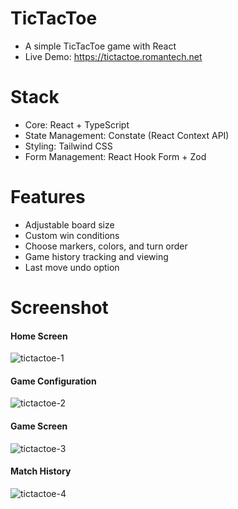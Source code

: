 # TicTacToe
- A simple TicTacToe game with React  
- Live Demo: https://tictactoe.romantech.net

# Stack

- Core: React + TypeScript
- State Management: Constate (React Context API)
- Styling: Tailwind CSS
- Form Management: React Hook Form + Zod

# Features

- Adjustable board size
- Custom win conditions
- Choose markers, colors, and turn order
- Game history tracking and viewing
- Last move undo option

# Screenshot

#### Home Screen
![tictactoe-1](https://github.com/romantech/tic-tac-toe/assets/8604840/fed14c6c-403f-4f2f-a234-2ddc3d88abcb)

#### Game Configuration
![tictactoe-2](https://github.com/romantech/tic-tac-toe/assets/8604840/4f035eea-1be1-460f-ba20-6028f08df3ad)

#### Game Screen
![tictactoe-3](https://github.com/romantech/tic-tac-toe/assets/8604840/5d3b99f7-d274-4a49-9e04-9f3ef5f5429c)

#### Match History
![tictactoe-4](https://github.com/romantech/tic-tac-toe/assets/8604840/88cf79a7-84b4-4bd6-91f6-f07ac54f7996)

